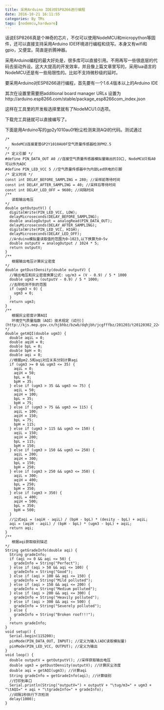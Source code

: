 ```yaml
---
title: 采用Arduino IDE对ESP8266进行编程
date: 2016-10-21 16:11:55
categories: By TMs
tags: [nodemcu,hardware]
---
```

话说ESP8266真是个神奇的芯片，不仅可以使用NodeMCU和micropython等固件，还可以直接支持采用Arduino IDE环境进行编程和烧写。本身又有wifi和gpio，又便宜。简直是折腾神器。

采用Arduino编程的最大好处是，很多库可以直接引用。不用再写一些很底层的代码去驱动外设。这大大提高的开发效率，并且像上篇文章里写的，采用lua语言的NodeMCU还是有一些局限性的。比如不支持微秒级的延时。

要采用Arduino对ESP8266进行编程，首先要有一个1.6.4版本以上的Arduino IDE

其次在设置里需要把additional board manager URLs 设置为http://arduino.esp8266.com/stable/package_esp8266com_index.json

这样在工具里的开发板选择里就有了NodeMCU1.0选项。

下载完工具链就可以直接编写了。

下面是用Arduino写的gp2y1010au0f粉尘检测来测AQI的代码。测试通过

	/*
	   NodeMCU连接夏普GP2Y1010AU0F空气质量传感器检测PM2.5
	*/
	/* 定义引脚 */
	#define PIN_DATA_OUT A0 //连接空气质量传感器模拟量输出的IO口, NodeMCU只有A0可以作为ADC
	#define PIN_LED_VCC 5 //空气质量传感器中为内部Led供电的引脚
	/* 定义时间 */
	const int DELAY_BEFORE_SAMPLING = 280; //采样前等待时间
	const int DELAY_AFTER_SAMPLING = 40; //采样后等待时间
	const int DELAY_LED_OFF = 9680; //间隔时间
	/**
	   读取输出电压
	*/
	double getOutputV() {
	  digitalWrite(PIN_LED_VCC, LOW);
	  delayMicroseconds(DELAY_BEFORE_SAMPLING);
	  double analogOutput = analogRead(PIN_DATA_OUT);
	  delayMicroseconds(DELAY_AFTER_SAMPLING);
	  digitalWrite(PIN_LED_VCC, HIGH);
	  delayMicroseconds(DELAY_LED_OFF);
	  //Arduino模拟量读取值的范围为0~1023,以下换算为0~5v
	  double outputV = analogOutput / 1024 * 5;
	  return outputV;
	}
	/**
	   根据输出电压计算灰尘密度
	*/
	double getDustDensity(double outputV) {
	  //输出电压和灰尘密度换算公式: ug/m3 = (V - 0.9) / 5 * 1000
	  double ugm3 = (outputV - 0.9) / 5 * 1000;
	  //去除检测不到的范围
	  if (ugm3 < 0) {
	    ugm3 = 0;
	  }
	  return ugm3;
	}
	/**
	   根据灰尘密度计算AQI
	   环境空气质量指数（AQI）技术规定（试行）](http://kjs.mep.gov.cn/hjbhbz/bzwb/dqhjbh/jcgfffbz/201203/t20120302_224166.htm
	*/
	double getAQI(double ugm3) {
	  double aqiL = 0;
	  double aqiH = 0;
	  double bpL = 0;
	  double bpH = 0;
	  double aqi = 0;
	  //根据pm2.5和aqi对应关系分别计算aqi
	  if (ugm3 >= 0 && ugm3 <= 35) {
	    aqiL = 0;
	    aqiH = 50;
	    bpL = 0;
	    bpH = 35;
	  } else if (ugm3 > 35 && ugm3 <= 75) {
	    aqiL = 50;
	    aqiH = 100;
	    bpL = 35;
	    bpH = 75;
	  } else if (ugm3 > 75 && ugm3 <= 115) {
	    aqiL = 100;
	    aqiH = 150;
	    bpL = 75;
	    bpH = 115;
	  } else if (ugm3 > 115 && ugm3 <= 150) {
	    aqiL = 150;
	    aqiH = 200;
	    bpL = 115;
	    bpH = 150;
	  } else if (ugm3 > 150 && ugm3 <= 250) {
	    aqiL = 200;
	    aqiH = 300;
	    bpL = 150;
	    bpH = 250;
	  } else if (ugm3 > 250 && ugm3 <= 350) {
	    aqiL = 300;
	    aqiH = 400;
	    bpL = 250;
	    bpH = 350;
	  } else if (ugm3 > 350) {
	    aqiL = 400;
	    aqiH = 500;
	    bpL = 350;
	    bpH = 500;
	  }
	  //公式aqi = (aqiH - aqiL) / (bpH - bpL) * (desity - bpL) + aqiL;
	  aqi = (aqiH - aqiL) / (bpH - bpL) * (ugm3 - bpL) + aqiL;
	  return aqi;
	}
	/**
	   根据aqi获取级别描述
	*/
	String getGradeInfo(double aqi) {
	  String gradeInfo;
	  if (aqi >= 0 && aqi <= 50) {
	    gradeInfo = String("Perfect");
	  } else if (aqi > 50 && aqi <= 100) {
	    gradeInfo = String("Good");
	  } else if (aqi > 100 && aqi <= 150) {
	    gradeInfo = String("Mild polluted");
	  } else if (aqi > 150 && aqi <= 200) {
	    gradeInfo = String("Medium polluted");
	  } else if (aqi > 200 && aqi <= 300) {
	    gradeInfo = String("Heavily polluted");
	  } else if (aqi > 300 && aqi <= 500) {
	    gradeInfo = String("Severely polluted");
	  } else {
	    gradeInfo = String("Broken roof!!!");
	  }
	  return gradeInfo;
	}
	void setup() {
	  Serial.begin(115200);
	  pinMode(PIN_DATA_OUT, INPUT); //定义为输入(ADC读取模拟量)
	  pinMode(PIN_LED_VCC, OUTPUT); //定义为输出
	}
	void loop() {
	  double outputV = getOutputV(); //采样获取输出电压
	  double ugm3 = getDustDensity(outputV); //计算灰尘浓度
	  double aqi = getAQI(ugm3); //计算aqi
	  String gradeInfo = getGradeInfo(aqi); //计算级别
	  //打印到串口
	  Serial.println(String("outputV=") + outputV + "\tug/m3=" + ugm3 + "\tAQI=" + aqi + "\tgradeInfo=" + gradeInfo);
	  //间隔1秒执行下次检测
	  delay(1000);
	}